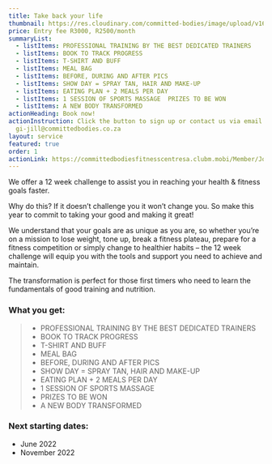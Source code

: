 ```yaml
---
title: Take back your life
thumbnail: https://res.cloudinary.com/committed-bodies/image/upload/v1642662980/services/membership-Take-Back-Your-Life-Benoni.png
price: Entry fee R3000, R2500/month
summaryList:
  - listItems: PROFESSIONAL TRAINING BY THE BEST DEDICATED TRAINERS
  - listItems: BOOK TO TRACK PROGRESS
  - listItems: T-SHIRT AND BUFF
  - listItems: MEAL BAG
  - listItems: BEFORE, DURING AND AFTER PICS
  - listItems: SHOW DAY = SPRAY TAN, HAIR AND MAKE-UP
  - listItems: EATING PLAN + 2 MEALS PER DAY
  - listItems: 1 SESSION OF SPORTS MASSAGE  PRIZES TO BE WON
  - listItems: A NEW BODY TRANSFORMED
actionHeading: Book now!
actionInstruction: Click the button to sign up or contact us via email at
  gi-jill@committedbodies.co.za
layout: service
featured: true
order: 1
actionLink: https://committedbodiesfitnesscentresa.clubm.mobi/Member/Joining.mvc?mtid=66277&joinAsNew=True
---
```

We offer a 12 week challenge to assist you in reaching your health & fitness goals faster.

Why do this? If it doesn’t challenge you it won’t change you. So make this year to commit to taking your good and making it great!

We understand that your goals are as unique as you are, so whether you’re on a mission to lose weight, tone up, break a fitness plateau, prepare for a fitness competition or simply change to healthier habits – the 12 week challenge will equip you with the tools and support you need to achieve and maintain.

The transformation is perfect for those first timers who need to learn the fundamentals of good training and nutrition.

### What you get:

> * PROFESSIONAL TRAINING BY THE BEST DEDICATED TRAINERS
> * BOOK TO TRACK PROGRESS
> * T-SHIRT AND BUFF
> * MEAL BAG
> * BEFORE, DURING AND AFTER PICS
> * SHOW DAY = SPRAY TAN, HAIR AND MAKE-UP
> * EATING PLAN + 2 MEALS PER DAY
> * 1 SESSION OF SPORTS MASSAGE
> * PRIZES TO BE WON
> * A NEW BODY TRANSFORMED

### Next starting dates:

* June 2022
* November 2022